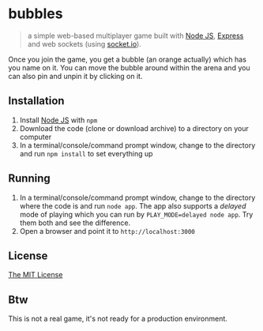# bubbles
> a simple web-based multiplayer game built with [Node JS](http://nodejs.org/), [Express](http://expressjs.com/) and web sockets (using [socket.io](http://socket.io/ "socket.io")).

Once you join the game, you get a bubble (an orange actually) which has you name on it. You can move the bubble around within the arena and you can also pin and unpin it by clicking on it.

## Installation

1. Install [Node JS](http://nodejs.org/) with `npm`
2. Download the code (clone or download archive) to a directory on your computer
3. In a terminal/console/command prompt window, change to the directory and run `npm install` to set everything up

## Running

1. In a terminal/console/command prompt window, change to the directory where the code is and run `node app`. The app also supports a *delayed* mode of playing which you can run by `PLAY_MODE=delayed node app`. Try  them both and see the difference.
2. Open a browser and point it to `http://localhost:3000`

## License

[The MIT License](LICENSE.md)

## Btw

This is not a real game, it's not ready for a production environment.